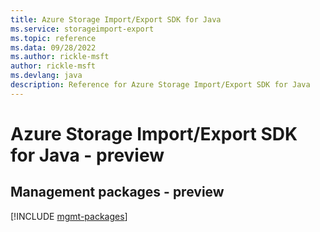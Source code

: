 ```yaml
---
title: Azure Storage Import/Export SDK for Java
ms.service: storageimport-export
ms.topic: reference
ms.data: 09/28/2022
ms.author: rickle-msft
author: rickle-msft
ms.devlang: java
description: Reference for Azure Storage Import/Export SDK for Java
---
```

# Azure Storage Import/Export SDK for Java - preview

## Management packages - preview
[!INCLUDE [mgmt-packages](storage-import-export-mgmt-index.md)]